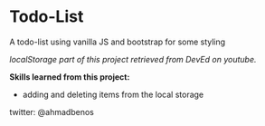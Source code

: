 # Todo-List
A todo-list using vanilla JS and bootstrap for some styling


<i>localStorage part of this project retrieved from DevEd on youtube.</i>

<b>Skills learned from this project:</b>
- adding and deleting items from the local storage

twitter: @ahmadbenos
